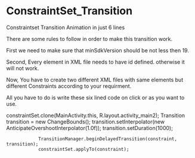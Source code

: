 # ConstraintSet_Transition
Constraintset Transition Animation in just 6 lines

There are some rules to follow in order to make this transition work.

First we need to make sure that minSdkVersion should be not less then 19.

Second, Every element in XML file needs to have id defined. otherwise it will not work.

Now, You have to create two different XML files with same elements but different Constraints according to your requirment.

All you have to do is write these six lined code on click or as you want to use.


constraintSet.clone(MainActivity.this, R.layout.activity_main2);
                Transition transition = new ChangeBounds();
                transition.setInterpolator(new AnticipateOvershootInterpolator(1.0f));
                transition.setDuration(1000);

                TransitionManager.beginDelayedTransition(constraint, transition);
                constraintSet.applyTo(constraint);

